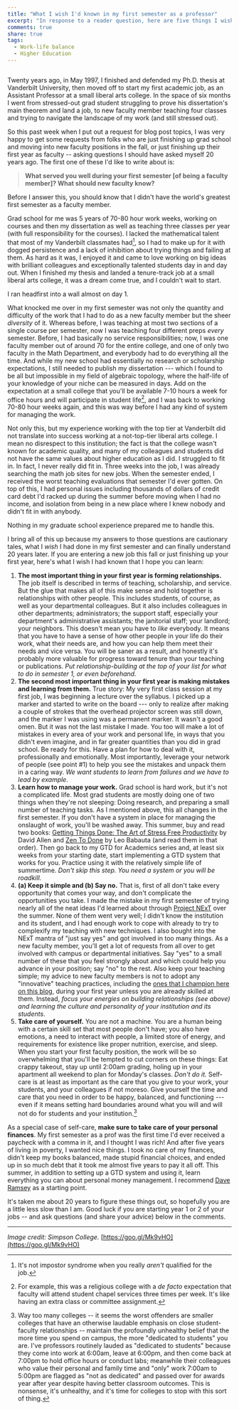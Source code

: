 ```yaml
---
title: "What I wish I'd known in my first semester as a professor"
excerpt: "In response to a reader question, here are five things I wish I had learned before I started my first professor gig 20 years ago."
comments: true
share: true
tags:
  - Work-life balance
  - Higher Education
---
```

<img src="{{ site.url }}{{ site.baseurl }}/assets/images/2017-05-02/campus.jpg" alt="" class="full">


Twenty years ago, in May 1997, I finished and defended my Ph.D. thesis at Vanderbilt University, then moved off to start my first academic job, as an Assistant Professor at a small liberal arts college. In the space of six months I went from stressed-out grad student struggling to prove his dissertation's main theorem and land a job, to new faculty member teaching four classes and trying to navigate the landscape of my work (and still stressed out).

So this past week when I put out a request for blog post topics, I was very happy to get some requests from folks who are just finishing up grad school and moving into new faculty positions in the fall, or just finishing up their first year as faculty -- asking questions I should have asked myself 20 years ago. The first one of these I'd like to write about is:

> **What served you well during your first semester [of being a faculty member]?  What should new faculty know?**

Before I answer this, you should know that I didn't have the world's greatest first semester as a faculty member.

Grad school for me was 5 years of 70-80 hour work weeks, working on courses and then my dissertation as well as teaching three classes per year (with full responsibility for the courses). I lacked the mathematical talent that most of my Vanderbilt classmates had[^1], so I had to make up for it with dogged persistence and a lack of inhibition about trying things and failing at them. As hard as it was, I enjoyed it and came to love working on big ideas with brilliant colleagues and exceptionally talented students day in and day out. When I finished my thesis and landed a tenure-track job at a small liberal arts college, it was a dream come true, and I couldn't wait to start.

I ran headfirst into a wall almost on day 1.

What knocked me over in my first semester was not only the quantity and difficulty of the work that I had to do as a new faculty member but the sheer _diversity_ of it. Whereas before, I was teaching at most two sections of a single course per semester, now I was teaching four different preps _every_ semester. Before, I had basically no service responsibilities; now, I was one faculty member out of around 70 for the entire college, and one of only two faculty in the Math Department, and everybody had to do everything all the time. And while my new school had essentially no research or scholarship expectations, I still needed to publish my dissertation --- which I found to be all but impossible in my field of algebraic topology, where the half-life of your knowledge of your niche can be measured in days. Add on the expectation at a small college that you'll be available 7-10 hours a week for office hours and will participate in student life[^2], and I was back to working 70-80 hour weeks again, and this was way before I had any kind of system for managing the work.

Not only this, but my experience working with the top tier at Vanderbilt did not translate into success working at a not-top-tier liberal arts college. I mean no disrespect to this institution; the fact is that the college wasn't known for academic quality, and many of my colleagues and students did not have the same values about higher education as I did.  I struggled to fit in. In fact, I never really did fit in. Three weeks into the job, I was already searching the math job sites for new jobs. When the semester ended, I received the worst teaching evaluations that semester I'd ever gotten. On top of this, I had personal issues including thousands of dollars of credit card debt I'd racked up during the summer before moving when I had no income, and isolation from being in a new place where I knew nobody and didn't fit in with anybody.

Nothing in my graduate school experience prepared me to handle this.

I bring all of this up because my answers to those questions are cautionary tales, what I _wish_ I had done in my first semester and can finally understand 20 years later. If you are entering a new job this fall or just finishing up your first year, here's what I wish I had known that I hope you can learn:

1. **The most important thing in your first year is forming relationships.** The job itself is described in terms of teaching, scholarship, and service. But the glue that makes all of this make sense and hold together is relationships with other people. This includes students, of course, as well as your departmental colleagues. But it also includes colleagues in other departments; administrators; the support staff, especially your department's administrative assistants; the janitorial staff; your landlord; your neighbors. This doesn't mean you have to _like_ everybody. It means that you have to have a sense of how other people in your life do their work, what their needs are, and how you can help them meet their needs and vice versa. You will be saner as a result, and honestly it's probably more valuable for progress toward tenure than your teaching or publications. _Put relationship-building at the top of your list for what to do in semester 1, or even beforehand._
2. **The second most important thing in your first year is making mistakes and learning from them.** True story: My very first class session at my first job, I was beginning a lecture over the syllabus. I picked up a marker and started to write on the board --- only to realize after making a couple of strokes that the overhead projector screen was still down, and the marker I was using was a permanent marker. It wasn't a good omen. But it was not the last mistake I made. You too will make a lot of mistakes in every area of your work and personal life, in ways that you didn't even imagine, and in far greater quantities than you did in grad school. Be ready for this. Have a plan for how to deal with it, professionally and emotionally. Most importantly, leverage your network of people (see point \#1) to help you see the mistakes and unpack them in a caring way. _We want students to learn from failures and we have to lead by example_.  
3. **Learn how to manage your work.** Grad school is hard work, but it's not a complicated life. Most grad students are mostly doing one of two things when they're not sleeping: Doing research, and preparing a small number of teaching tasks. As I mentioned above, this all changes in the first semester. If you don't have a system in place for managing the onslaught of work, you'll be washed away. This summer, buy and read two books: [Getting Things Done: The Art of Stress Free Productivity](http://a.co/30yAHMs) by David Allen and [Zen To Done](http://a.co/68OA3Ym) by Leo Babauta (and read them in that order). Then go back to my GTD for Academics series and, at least six weeks from your starting date, start implementing a GTD system that works for you. Practice using it with the relatively simple life of summertime. _Don't skip this step. You need a system or you will be roadkill._
4. **(a) Keep it simple and (b) Say no.** That is, first of all don't take every opportunity that comes your way, and don't complicate the opportunities you take. I made the mistake in my first semester of trying nearly all of the neat ideas I'd learned about through [Project NExT](http://www.maa.org/programs/faculty-and-departments/project-next) over the summer. None of them went very well; I didn't know the institution and its student, and I had enough work to cope with already to try to complexify my teaching with new techniques. I also bought into the NExT mantra of "just say yes" and got involved in too many things. As a new faculty member, you'll get a lot of requests from all over to get involved with campus or departmental initiatives. Say "yes" to a small number of these that you feel strongly about and which could help you advance in your position; say "no" to the rest. Also keep your teaching simple; my advice to new faculty members is not to adopt any "innovative" teaching practices, including the [ones that I champion here on this blog](http://rtalbert.org/book), during your first year unless you are already skilled at them. Instead, _focus your energies on building relationships (see above) and learning the culture and personality of your institution and its students_.  
5. **Take care of yourself.** You are not a machine. You are a human being with a certain skill set that most people don't have; you also have emotions, a need to interact with people, a limited store of energy, and requirements for existence like proper nutrition, exercise, and sleep. When you start your first faculty position, the work will be so overwhelming that you'll be tempted to cut corners on these things: Eat crappy takeout, stay up until 2:00am grading, holing up in your apartment all weekend to plan for Monday's classes. _Don't do it._ Self-care is at least as important as the care that you give to your work, your students, and your colleagues if not moreso. Give yourself the time and care that you need in order to be happy, balanced, and functioning --- even if it means setting hard boundaries around what you will and will not do for students and your institution.[^3]

As a special case of self-care, **make sure to take care of your personal finances**. My first semester as a prof was the first time I'd ever received a paycheck with a comma in it, and I thought I was rich! And after five years of living in poverty, I wanted nice things. I took no care of my finances, didn't keep my books balanced, made stupid financial choices, and ended up in so much debt that it took me almost five years to pay it all off. This summer, in addition to setting up a GTD system and using it, learn everything you can about personal money management. I recommend [Dave Ramsey](http://a.co/7A8PqPX) as a starting point.


It's taken me about 20 years to figure these things out, so hopefully you are a little less slow than I am. Good luck if you are starting year 1 or 2 of your jobs -- and ask questions (and share your advice) below in the comments.

---

_Image credit: Simpson College._ [https://goo.gl/Mk9vHO](https://goo.gl/Mk9vHO)

[^1]: It's not impostor syndrome when you really _aren't_ qualified for the job.  

[^2]: For example, this was a religious college with a _de facto_ expectation that faculty will attend student chapel services three times per week. It's like having an extra class or committee assignment.

[^3]: Way too many colleges -- it seems the worst offenders are smaller colleges that have an otherwise laudable emphasis on close student-faculty relationships -- maintain the profoundly unhealthy belief that the more time you spend on campus, the more "dedicated to students" you are. I've professors routinely lauded as "dedicated to students" because they come into work at 6:00am, leave at 6:00pm, and then come back at 7:00pm to hold office hours or conduct labs; meanwhile their colleagues who value their personal and family time and "only" work 7:00am to 5:00pm are flagged as "not as dedicated" and passed over for awards year after year despite having better classroom outcomes. This is nonsense, it's unhealthy, and it's time for colleges to stop with this sort of thing.
